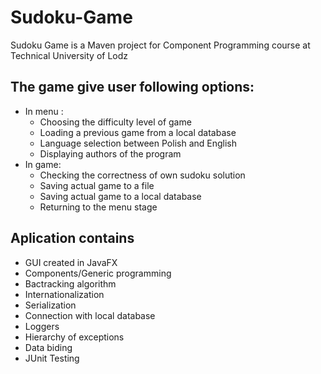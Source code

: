 # Sudoku-Game
Sudoku Game is a Maven project for Component Programming course at Technical University of Lodz

## The game give user following options:
- In menu :
     * Choosing the difficulty level of game
     * Loading a previous game from a local database
     * Language selection between Polish and English
     * Displaying authors of the program
- In game:
     * Checking the correctness of own sudoku solution
     * Saving actual game to a file
     * Saving actual game to a local database
     * Returning to the menu stage


## Aplication contains

- GUI created in JavaFX
- Components/Generic programming
- Bactracking algorithm
- Internationalization
- Serialization
- Connection with local database
- Loggers
- Hierarchy of exceptions
- Data biding
- JUnit Testing

    
